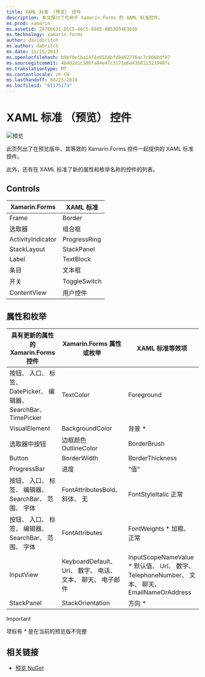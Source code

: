 ```yaml
---
title: XAML 标准 （预览） 控件
description: 本文探讨了可用于 Xamarin.Forms 的 XAML 标准控件。
ms.prod: xamarin
ms.assetid: 287E6631-D1C5-46C5-8905-AB53D34E365D
ms.technology: xamarin-forms
author: davidbritch
ms.author: dabritch
ms.date: 11/15/2017
ms.openlocfilehash: b9bf0e1ba14f4e8584bfd8492776ac7c8668df87
ms.sourcegitcommit: 4b402d1c508fa84e4fc3171a6e43b811323948fc
ms.translationtype: MT
ms.contentlocale: zh-CN
ms.lasthandoff: 04/23/2019
ms.locfileid: "61175173"
---
```

# <a name="xaml-standard-preview-controls"></a>XAML 标准 （预览） 控件

![预览](~/media/shared/preview.png)

此页列出了在预览版中，其等效的 Xamarin.Forms 控件一起提供的 XAML 标准控件。

此外，还有在 XAML 标准了新的属性和枚举名称的控件的列表。

## <a name="controls"></a>Controls

|Xamarin.Forms|XAML 标准|
|--- |--- |
|Frame|Border|
|选取器|组合框|
|ActivityIndicator|ProgressRing|
|StackLayout|StackPanel|
|Label|TextBlock|
|条目|文本框|
|开关|ToggleSwitch|
|ContentView|用户控件|


## <a name="properties-and-enumerations"></a>属性和枚举

|具有更新的属性的 Xamarin.Forms 控件|Xamarin.Forms 属性或枚举|XAML 标准等效项|
|--- |--- |--- |
|按钮、 入口、 标签、 DatePicker、 编辑器、 SearchBar、 TimePicker|TextColor|Foreground|
|VisualElement|BackgroundColor|背景 *|
|选取器中按钮|边框颜色 OutlineColor|BorderBrush|
|Button|BorderWidth|BorderThickness|
|ProgressBar|进度|“值”|
|按钮、 入口、 标签、 编辑器、 SearchBar、 范围、 字体|FontAttributesBold、 斜体、 无|FontStyleItalic 正常|
|按钮、 入口、 标签、 编辑器、 SearchBar、 范围、 字体|FontAttributes|FontWeights * 加粗、 正常|
|InputView|KeyboardDefault、 Url、 数字、 电话、 文本、 聊天、 电子邮件|InputScopeNameValue * 默认值、 Url、 数字、 TelephoneNumber、 文本、 聊天、 EmailNameOrAddress|
|StackPanel|StackOrientation|方向 *|

> [!IMPORTANT]
> 项标有 * 是在当前的预览版不完整

## <a name="related-links"></a>相关链接

- [预览 NuGet](https://aka.ms/xf-xamlstandard-nuget)
